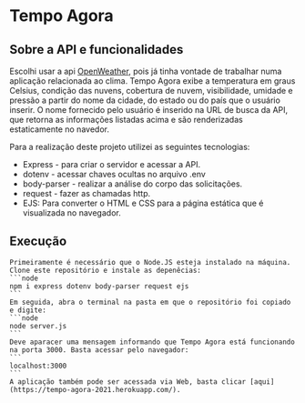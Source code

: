 # Tempo Agora

## Sobre a API e funcionalidades

  Escolhi usar a api [OpenWeather](https://openweathermap.org/), pois já tinha vontade de trabalhar numa aplicação relacionada ao clima.
  Tempo Agora exibe a temperatura em graus Celsius, condição das nuvens, cobertura de nuvem, visibilidade, umidade e pressão a partir do nome da cidade, do estado ou do país que o usuário inserir. 
  O nome fornecido pelo usuário é inserido na URL de busca da API, que retorna as informações listadas acima e são renderizadas estaticamente no navedor. 
  

  Para a realização deste projeto utilizei as seguintes tecnologias: 
<ul>
  <li>Express - para criar o servidor e acessar a API.</li>
  <li>dotenv - acessar chaves ocultas no arquivo .env</li>
  <li>body-parser - realizar a análise do corpo das solicitações.</li>
  <li>request - fazer as chamadas http.</li>
  <li>EJS: Para converter o HTML e CSS para a página estática que é visualizada no navegador.</li>
</ul>

## Execução  

    Primeiramente é necessário que o Node.JS esteja instalado na máquina. 
    Clone este repositório e instale as depenêcias: 
    ```node
    npm i express dotenv body-parser request ejs
    ```
    Em seguida, abra o terminal na pasta em que o repositório foi copiado e digite: 
    ```node
    node server.js
    ```
    Deve aparacer uma mensagem informando que Tempo Agora está funcionando na porta 3000. Basta acessar pelo navegador: 
    ```
    localhost:3000
    ```
    A aplicação também pode ser acessada via Web, basta clicar [aqui](https://tempo-agora-2021.herokuapp.com/).
    

